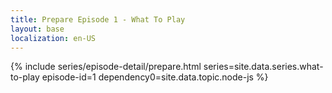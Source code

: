 ```yaml
---
title: Prepare Episode 1 - What To Play
layout: base
localization: en-US
---
```


{% include series/episode-detail/prepare.html
    series=site.data.series.what-to-play
    episode-id=1
    dependency0=site.data.topic.node-js
%}